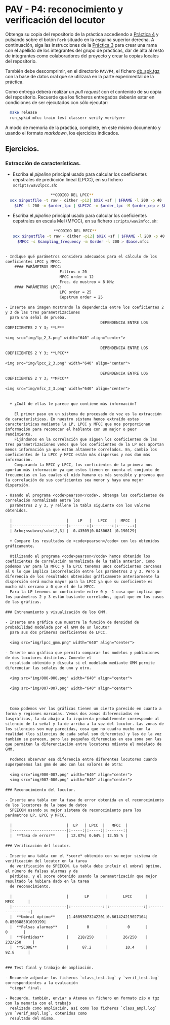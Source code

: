 PAV - P4: reconocimiento y verificación del locutor
===================================================

Obtenga su copia del repositorio de la práctica accediendo a [Práctica 4](https://github.com/albino-pav/P4)
y pulsando sobre el botón `Fork` situado en la esquina superior derecha. A continuación, siga las
instrucciones de la [Práctica 3](https://github.com/albino-pav/P3) para crear una rama con el apellido de
los integrantes del grupo de prácticas, dar de alta al resto de integrantes como colaboradores del proyecto
y crear la copias locales del repositorio.

También debe descomprimir, en el directorio `PAV/P4`, el fichero [db_spk.tgz](https://atenea.upc.edu/pluginfile.php/3008277/mod_assign/introattachment/0/db_spk.tgz?forcedownload=1)
con la base de datos oral que se utilizará en la parte experimental de la práctica.

Como entrega deberá realizar un *pull request* con el contenido de su copia del repositorio. Recuerde
que los ficheros entregados deberán estar en condiciones de ser ejecutados con sólo ejecutar:

~~~~~~~~~~~~~~~~~~~~~~~~~~~~~~~~~~~~~~~~~~~~~~~~~~~~~.sh
  make release
  run_spkid mfcc train test classerr verify verifyerr
~~~~~~~~~~~~~~~~~~~~~~~~~~~~~~~~~~~~~~~~~~~~~~~~~~~~~

A modo de memoria de la práctica, complete, en este mismo documento y usando el formato *markdown*, los
ejercicios indicados.

## Ejercicios.

### Extracción de características.

- Escriba el *pipeline* principal usado para calcular los coeficientes cepstrales de predicción lineal
  (LPCC), en su fichero <code>scripts/wav2lpcc.sh</code>:

~~~~~~~~~~~~~~~~~~~~~~~~~~~~~~~~~~~~~~~~~~~~~~~~~~~~~~~~~~~~~~~~~~~~~~~~~~~~~~~~~~~~~~~~~~~~~~~~~.sh
                    **CODIGO DEL LPCC**
  sox $inputfile -t raw - dither -p12| $X2X +sf | $FRAME -l 200 -p 40 | $WINDOW -l 200 -L 200 |
	$LPC -l 200 -m $order_lpc | $LPC2C -m $order_lpc -M $order_cep > $base.lpcc
~~~~~~~~~~~~~~~~~~~~~~~~~~~~~~~~~~~~~~~~~~~~~~~~~~~~~~~~~~~~~~~~~~~~~~~~~~~~~~~~~~~~~~~~~~~~~~~~~
    
- Escriba el *pipeline* principal usado para calcular los coeficientes cepstrales en escala Mel (MFCC), en
  su fichero <code>scripts/wav2mfcc.sh</code>:

  ~~~~~~~~~~~~~~~~~~~~~~~~~~~~~~~~~~~~~~~~~~~~~~~~~~~~~~~~~~~~~~~~~~~~~~~~~~~~~~~~~~~~~~~~~~~~~~~~~.sh
                    **CODIGO DEL MFCC**
  sox $inputfile -t raw - dither -p12| $X2X +sf | $FRAME -l 200 -p 40 | $WINDOW -l 200 -L 200 |
	$MFCC -s $sampling_frequency -m $order -l 200 > $base.mfcc
~~~~~~~~~~~~~~~~~~~~~~~~~~~~~~~~~~~~~~~~~~~~~~~~~~~~~~~~~~~~~~~~~~~~~~~~~~~~~~~~~~~~~~~~~~~~~~~~~

- Indique qué parámetros considera adecuados para el cálculo de los coeficientes LPCC y MFCC.
    #### PARÁMETROS MFCC:
                        Filtros = 20
                        MFCC order = 12
                        Frec. de mustreo = 8 KHz
    #### PARÁMETROS LPCC:
                        LPC order = 25
                        Cepstrum order = 25

- Inserte una imagen mostrando la dependencia entre los coeficientes 2 y 3 de las tres parametrizaciones
  para una señal de prueba.
                                          DEPENDENCIA ENTRE LOS COEFICIENTES 2 Y 3; **LP**

<img src="img/lp_2_3.png" width="640" align="center">  

                                          DEPENDENCIA ENTRE LOS COEFICIENTES 2 Y 3; **LPCC**

<img src="img/lpcc_2_3.png" width="640" align="center"> 

                                          DEPENDENCIA ENTRE LOS COEFICIENTES 2 Y 3; **MFCC**

<img src="img/mfcc_2_3.png" width="640" align="center"> 

  
  + ¿Cuál de ellas le parece que contiene más información?

    El primer paso en un sistema de procesado de voz es la extracción de características. En nuestro sistema hemos extraído estas características mediante la LP, LPCC y MFCC que nos porporcionan información para reconocer el hablante con un mejor o peor rendimiento.
    Fijándonos en la correlación que siguen los coeficientes de las tres parametrizaciones vemos que los coeficientes de la LP nos aportan menos información ya que están altamente correlados. En, cambio los coeficientes de la LPCC y MFCC están más dispersos y nos dan más información.
    Comparando la MFCC y LPCC, los coeficientes de la primera nos aportan más información ya que estos tienen en cuenta el conjunto de frecuencias en las cuales el oído humano es más sensible y provoca que la correlación de sus coeficientes sea menor y haya una mejor dispersión.

- Usando el programa <code>pearson</code>, obtenga los coeficientes de correlación normalizada entre los
  parámetros 2 y 3, y rellene la tabla siguiente con los valores obtenidos.

  |                        |    LP   |   LPCC   |  MFCC  |
  |------------------------|:-------:|:--------:|:----..:|
  | &rho;<sub>x</sub>[2,3] | -0.43509|0.0430681 |0.190129|
  
  + Compare los resultados de <code>pearson</code> con los obtenidos gráficamente.

  Utilizando el programa <code>pearson</code> hemos obtenido los coeficientes de correlación normalizada de la tabla anterior. Como podemos ver para la MFCC y la LPCC tenemos unos coeficientes cercanos al 0 lo que implica incorrelación entre los parámetros 2 y 3. Pero a diferencia de los resultados obtenidos gráficamente anteriormente la dispersión será mucho mayor para la LPCC ya que su coeficiente es mucho más cercano a 0 que el de la MFCC.
  Para la LP tenemos un coeficiente entre 0 y -1 cosa que implica que los parámetros 2 y 3 están bastante correlados, igual que en los casos de las gráficas.
  
### Entrenamiento y visualización de los GMM.

- Inserte una gráfica que muestre la función de densidad de probabilidad modelada por el GMM de un locutor
  para sus dos primeros coeficientes de LPCC.

  <img src="img/lpcc_gmm.png" width="640" align="center"> 
  
- Inserte una gráfica que permita comparar los modelos y poblaciones de dos locutores distintos. Comente el
  resultado obtenido y discuta si el modelado mediante GMM permite diferenciar las señales de uno y otro.

  <img src="img/000-000.png" width="640" align="center"> 
  
  <img src="img/007-007.png" width="640" align="center"> 
   


  Como podemos ver las gráficas tienen un cierto parecido en cuanto a forma y regiones marcadas. Vemos dos zonas diferenciadas en lasgráficas, la da abajo a la izquierda probablemente corresponde al silencio de la señal y la de arriba a la voz del locutor. Las zonas de los silencios son muy parecidas, cosa que no cuadra mucho con la realidad (los silencios de cada señal son diferentes) y las de la voz también se parecen, pero las pequeñas diferencias en esa zona son las que permiten la diferenciación entre locutores mdiante el modelado de GMM.

  Podemos observar esa diferencia entre diferentes locutores cuando superponemos las gmm de uno con los valores de otra:
  
  <img src="img/000-007.png" width="640" align="center"> 
  <img src="img/007-000.png" width="640" align="center">  

### Reconocimiento del locutor.

- Inserte una tabla con la tasa de error obtenida en el reconocimiento de los locutores de la base de datos
  SPEECON usando su mejor sistema de reconocimiento para los parámetros LP, LPCC y MFCC.

  |                        |  LP   | LPCC  |   MFCC  |
  |------------------------|:-----:|:-----:|:-------:|
  |  **Tasa de error**     | 12.87%| 0.64% | 12.55 % |

### Verificación del locutor.

- Inserte una tabla con el *score* obtenido con su mejor sistema de verificación del locutor en la tarea
  de verificación de SPEECON. La tabla debe incluir el umbral óptimo, el número de falsas alarmas y de
  pérdidas, y el score obtenido usando la parametrización que mejor resultado le hubiera dado en la tarea
  de reconocimiento.

  |                        |       LP       |       LPCC      |        MFCC      |
  |------------------------|:--------------:|:---------------:|:----------------:|
  |  **Umbral óptimo**     |1.46093073242201|0.661424219027104| 0.850388501099199|
  |  **Falsas alarmas**    |        0       |         0       |          0       |
  |  **Pérdidas**          |    218/250     |       26/250    |      232/250     |
  |  **SCORE**             |      87.2      |        10.4     |        92.8      |
 
 
### Test final y trabajo de ampliación.

- Recuerde adjuntar los ficheros `class_test.log` y `verif_test.log` correspondientes a la evaluación
  *ciega* final.

- Recuerde, también, enviar a Atenea un fichero en formato zip o tgz con la memoria con el trabajo
  realizado como ampliación, así como los ficheros `class_ampl.log` y/o `verif_ampl.log`, obtenidos como
  resultado del mismo.
